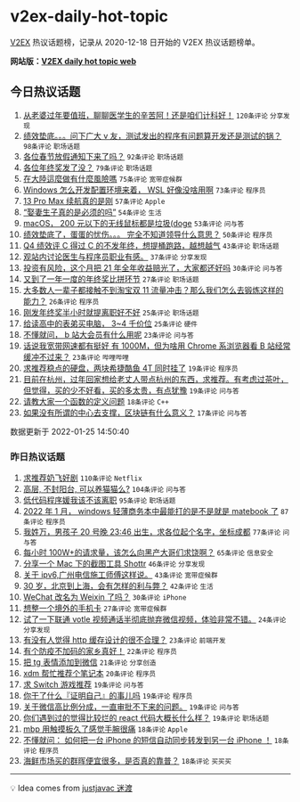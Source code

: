 # v2ex-daily-hot-topic

[V2EX](https://www.v2ex.com/) 热议话题榜，记录从 2020-12-18 日开始的 V2EX 热议话题榜单。

**网站版：[V2EX daily hot topic web](https://boojack.github.io/v2ex-daily-hot-topic-web/)**

## 今日热议话题

<!-- TODAY BEGIN -->

1. [从老婆过年要值班，聊聊医学生的辛苦阿！还是咱们计科好！](https://www.v2ex.com/t/830412) `120条评论` `分享发现`
1. [绩效垫底。。。问下广大 v 友，测试发出的程序有问题算开发还是测试的锅？](https://www.v2ex.com/t/830511) `98条评论` `职场话题`
1. [各位春节放假通知下来了吗？](https://www.v2ex.com/t/830408) `92条评论` `职场话题`
1. [各位年终奖发了没？](https://www.v2ex.com/t/830431) `79条评论` `职场话题`
1. [在大陸這麼做有什麼風險嗎](https://www.v2ex.com/t/830543) `75条评论` `宽带症候群`
1. [Windows 怎么开发配置环境来着， WSL 好像没啥用啊](https://www.v2ex.com/t/830414) `73条评论` `程序员`
1. [13 Pro Max 续航真的是刚](https://www.v2ex.com/t/830388) `57条评论` `Apple`
1. [“娶妻生子真的是必须的吗”](https://www.v2ex.com/t/830449) `54条评论` `生活`
1. [macOS， 200 元以下的无线鼠标都是垃圾(doge](https://www.v2ex.com/t/830416) `53条评论` `问与答`
1. [绩效垫底了，蛋蛋的忧伤。。。 完全不知道领导什么意思？](https://www.v2ex.com/t/830508) `50条评论` `程序员`
1. [Q4 绩效评 C 得过 C 的不发年终，想提桶跑路，越想越气](https://www.v2ex.com/t/830517) `43条评论` `职场话题`
1. [观站内讨论医生与程序员职业有感。](https://www.v2ex.com/t/830494) `37条评论` `分享发现`
1. [投资有风险，这个月把 21 年全年收益赔光了，大家都还好吗](https://www.v2ex.com/t/830478) `30条评论` `问与答`
1. [又到了一年一度的年终奖比拼环节](https://www.v2ex.com/t/830535) `27条评论` `职场话题`
1. [大多数人一辈子都接触不到淘宝双 11 流量冲击？那么我们怎么去锻炼这样的能力？](https://www.v2ex.com/t/830461) `26条评论` `程序员`
1. [刚发年终奖半小时就提离职好不好](https://www.v2ex.com/t/830542) `25条评论` `职场话题`
1. [给读高中的表弟买电脑， 3~4 千价位](https://www.v2ex.com/t/830534) `25条评论` `硬件`
1. [不懂就问， b 站大会员有什么用呢](https://www.v2ex.com/t/830499) `23条评论` `问与答`
1. [话说我宽带网速都有挺好 有 1000M，但为啥用 Chrome 系浏览器看 B 站经常缓冲不过来？](https://www.v2ex.com/t/830394) `23条评论` `哔哩哔哩`
1. [求推荐稳点的硬盘，两块希捷酷鱼 4T 同时挂了](https://www.v2ex.com/t/830555) `19条评论` `程序员`
1. [目前在杭州，过年回家想给老丈人带点杭州的东西，求推荐。有考虑过茶叶，但觉得，买的少不好看，买的多太贵，有点犹豫](https://www.v2ex.com/t/830395) `19条评论` `问与答`
1. [请教大家一个函数的定义问题](https://www.v2ex.com/t/830425) `18条评论` `C++`
1. [如果没有所谓的中心去支撑，区块链有什么意义？](https://www.v2ex.com/t/830432) `17条评论` `问与答`

数据更新于 2022-01-25 14:50:40

<!-- TODAY END -->

### 昨日热议话题

<!-- YESTERDAY BEGIN -->

1. [求推荐奶飞好剧](https://www.v2ex.com/t/830193) `110条评论` `Netflix`
1. [高层, 不封阳台, 可以养猫猫么?](https://www.v2ex.com/t/830181) `104条评论` `问与答`
1. [低代码程序媛我该不该离职](https://www.v2ex.com/t/830271) `95条评论` `职场话题`
1. [2022 年 1 月， windows 轻薄商务本中最能打的是不是就是 matebook 了](https://www.v2ex.com/t/830186) `87条评论` `程序员`
1. [我姓万，男孩子 20 号晚 23:46 出生，求各位起个名字，坐标成都](https://www.v2ex.com/t/830320) `77条评论` `问与答`
1. [每小时 100W+的请求量，该怎么向黑产大哥们求饶啊？](https://www.v2ex.com/t/830286) `65条评论` `信息安全`
1. [分享一个 Mac 下的截图工具 Shottr](https://www.v2ex.com/t/830172) `46条评论` `分享发现`
1. [关于 ipv6,广州电信施工师傅这样说。](https://www.v2ex.com/t/830309) `43条评论` `宽带症候群`
1. [30 岁，北京到上海，会有怎样的利与弊？](https://www.v2ex.com/t/830230) `42条评论` `生活`
1. [WeChat 改名为 Weixin 了吗？](https://www.v2ex.com/t/830337) `30条评论` `iPhone`
1. [想整一个境外的手机卡](https://www.v2ex.com/t/830332) `27条评论` `宽带症候群`
1. [试了一下联通 votle 视频通话半彻底抛弃微信视频，体验非常不错。](https://www.v2ex.com/t/830252) `24条评论` `分享发现`
1. [有没有人觉得 http 缓存设计的很不合理？](https://www.v2ex.com/t/830203) `23条评论` `前端开发`
1. [有个防疫不加码的家乡真好！](https://www.v2ex.com/t/830264) `22条评论` `程序员`
1. [把 tg 表情添加到微信](https://www.v2ex.com/t/830311) `21条评论` `分享创造`
1. [xdm 帮忙推荐个笔记本](https://www.v2ex.com/t/830179) `20条评论` `程序员`
1. [求 Switch 游戏推荐](https://www.v2ex.com/t/830310) `19条评论` `问与答`
1. [你干了什么『证明自己』的事儿吗](https://www.v2ex.com/t/830257) `19条评论` `程序员`
1. [关于微信高比例分成，一直审批不下来的问题。](https://www.v2ex.com/t/830229) `19条评论` `问与答`
1. [你们遇到过的觉得比较烂的 react 代码大概长什么样？](https://www.v2ex.com/t/830183) `19条评论` `职场话题`
1. [mbp 用触摸板久了感觉手腕很痛](https://www.v2ex.com/t/830302) `18条评论` `Apple`
1. [不懂就问： 如何把一台 iPhone 的短信自动同步转发到另一台 iPhone ！](https://www.v2ex.com/t/830280) `18条评论` `程序员`
1. [海鲜市场买的群晖便宜很多，是否真的靠普？](https://www.v2ex.com/t/830171) `18条评论` `买买买`

<!-- YESTERDAY END -->

---

💡 Idea comes from [justjavac 迷渡](https://github.com/justjavac/)
